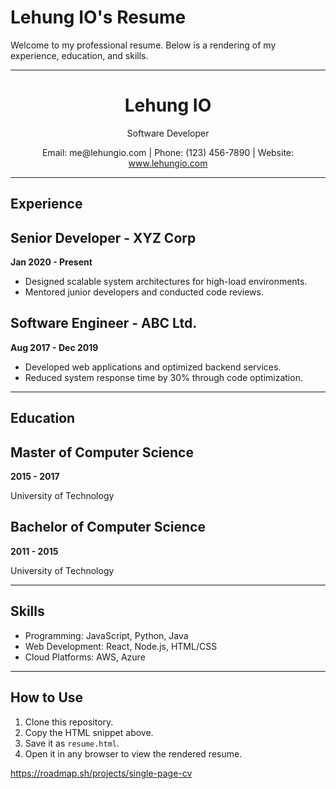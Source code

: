 # Lehung IO's Resume

Welcome to my professional resume. Below is a rendering of my experience, education, and skills.

---

<div align="center">
    <h1>Lehung IO</h1>
    <p>Software Developer</p>
    <p>Email: me@lehungio.com | Phone: (123) 456-7890 | Website: <a href="https://www.lehungio.com" target="_blank">www.lehungio.com</a></p>
</div>

---

## Experience

<div>
    <h2>Senior Developer - XYZ Corp</h2>
    <p><strong>Jan 2020 - Present</strong></p>
    <ul>
        <li>Designed scalable system architectures for high-load environments.</li>
        <li>Mentored junior developers and conducted code reviews.</li>
    </ul>
</div>

<div>
    <h2>Software Engineer - ABC Ltd.</h2>
    <p><strong>Aug 2017 - Dec 2019</strong></p>
    <ul>
        <li>Developed web applications and optimized backend services.</li>
        <li>Reduced system response time by 30% through code optimization.</li>
    </ul>
</div>

---

## Education

<div>
    <h2>Master of Computer Science</h2>
    <p><strong>2015 - 2017</strong></p>
    <p>University of Technology</p>
</div>

<div>
    <h2>Bachelor of Computer Science</h2>
    <p><strong>2011 - 2015</strong></p>
    <p>University of Technology</p>
</div>

---

## Skills

<ul>
    <li>Programming: JavaScript, Python, Java</li>
    <li>Web Development: React, Node.js, HTML/CSS</li>
    <li>Cloud Platforms: AWS, Azure</li>
</ul>

---

## How to Use

1. Clone this repository.
2. Copy the HTML snippet above.
3. Save it as `resume.html`.
4. Open it in any browser to view the rendered resume.

https://roadmap.sh/projects/single-page-cv
